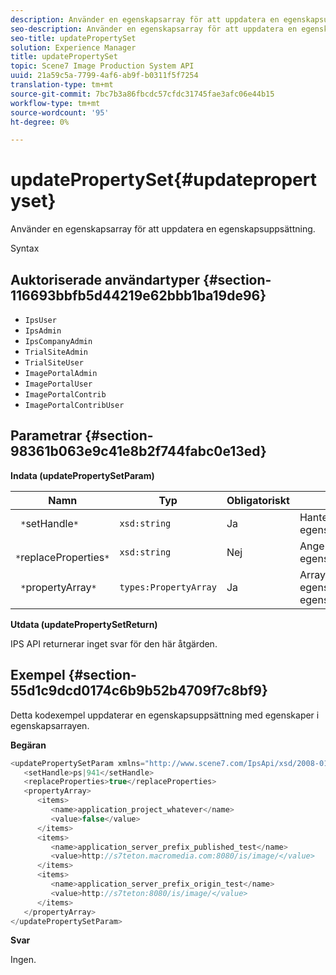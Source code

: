 ```yaml
---
description: Använder en egenskapsarray för att uppdatera en egenskapsuppsättning.
seo-description: Använder en egenskapsarray för att uppdatera en egenskapsuppsättning.
seo-title: updatePropertySet
solution: Experience Manager
title: updatePropertySet
topic: Scene7 Image Production System API
uuid: 21a59c5a-7799-4af6-ab9f-b0311f5f7254
translation-type: tm+mt
source-git-commit: 7bc7b3a86fbcdc57cfdc31745fae3afc06e44b15
workflow-type: tm+mt
source-wordcount: '95'
ht-degree: 0%

---
```



# updatePropertySet{#updatepropertyset}

Använder en egenskapsarray för att uppdatera en egenskapsuppsättning.

Syntax

## Auktoriserade användartyper {#section-116693bbfb5d44219e62bbb1ba19de96}

* `IpsUser`
* `IpsAdmin`
* `IpsCompanyAdmin`
* `TrialSiteAdmin`
* `TrialSiteUser`
* `ImagePortalAdmin`
* `ImagePortalUser`
* `ImagePortalContrib`
* `ImagePortalContribUser`

## Parametrar {#section-98361b063e9c41e8b2f744fabc0e13ed}

**Indata (updatePropertySetParam)**

| Namn | Typ | Obligatoriskt | Beskrivning |
|---|---|---|---|
| ` *`setHandle`*` | `xsd:string` | Ja | Hantera till egenskapsuppsättningen. |
| ` *`replaceProperties`*` | `xsd:string` | Nej | Ange `true` för att ersätta egenskaper. |
| ` *`propertyArray`*` | `types:PropertyArray` | Ja | Array med uppdaterade egenskaper för egenskapsuppsättningen. |

**Utdata (updatePropertySetReturn)**

IPS API returnerar inget svar för den här åtgärden.

## Exempel {#section-55d1c9dcd0174c6b9b52b4709f7c8bf9}

Detta kodexempel uppdaterar en egenskapsuppsättning med egenskaper i egenskapsarrayen.

**Begäran**

```java
<updatePropertySetParam xmlns="http://www.scene7.com/IpsApi/xsd/2008-01-15">
   <setHandle>ps|941</setHandle>
   <replaceProperties>true</replaceProperties>
   <propertyArray>
      <items>
         <name>application_project_whatever</name>
         <value>false</value>
      </items>
      <items>
         <name>application_server_prefix_published_test</name>
         <value>http://s7teton.macromedia.com:8080/is/image/</value>
      </items>
      <items>
         <name>application_server_prefix_origin_test</name>
         <value>http://s7teton:8080/is/image/</value>
      </items>
   </propertyArray>
</updatePropertySetParam>
```

**Svar**

Ingen.
